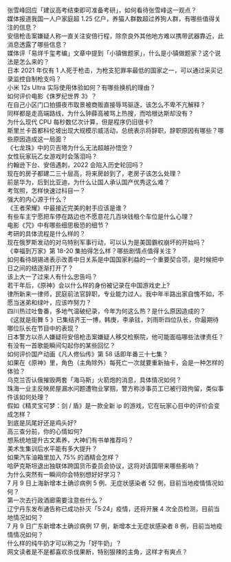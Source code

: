 张雪峰回应「建议高考结束即可准备考研」，如何看待张雪峰这一观点？  
媒体报道我国一人户家庭超 1.25 亿户，养猫人群数超过养狗人群，有哪些值得关注的信息？  
安倍枪击案嫌疑人称一直关注安倍行程，除奈良外其他地方难以携带武器靠近，此消息透露了哪些信息？  
媒体评「易烊千玺考编」文章中提到「小镇做题家」，什么是小镇做题家？这个说法是怎么来的？  
日本 2021 年仅有 1 人死于枪击，为枪支犯罪率最低的国家之一，可以通过采买记录监控自制枪支吗？  
小米 12s Ultra 实际使用体验如何？有哪些换机的理由？  
如何评价电影《侏罗纪世界 3》？  
在自己小区门口拍摄夜市取景被商贩直接辱骂驱逐，该怎么不卑不亢解释？  
同样都是走高端路线，为什么钟薛高被骂上热搜，而哈根达斯却没有？  
为什么现代 CPU 每秒数亿次计算，但是程序仍旧很卡?  
斯里兰卡首都科伦坡出现大规模示威活动，总统表示将辞职，辞职原因有哪些？哪些原因造成这一局面？  
《七龙珠》中的贝吉塔为什么无法超越孙悟空？  
女性玩家玩乙女游戏时会落泪吗？  
约翰逊下台、安倍遇刺，2022 会陷入历史轮回吗？  
现在的房子都建二三十层高，将来房龄到了，老房子该怎么处理？  
前是华为，后到比亚迪，为什么让国人承认国产优秀这么难？  
考驾照，怎样快速过科目一？  
强大的内心源于什么？  
《王者荣耀》中最接近完美的射手应该是谁？  
有些车主宁愿把车停在路边也不愿意花几百块钱租个车位是什么心理？  
电影《咒》中有哪些细思极恐的细节？  
考研的具体流程是什么样的？  
现在俄罗斯发动的对乌特别军事行动，可以认为是美国霸权崩坏的开始吗？  
《幸福到万家》第 18-20 集拍得怎么样？哪些剧情点值得关注？  
如何看待胡锡进表示改善中日关系是中国国家利益的一个重要契合项，是时候把中日之间的结逐渐打开了？  
该上大一了过来人有什么忠告吗？  
若干年后，《原神》会以什么样的身份被记录在中国游戏史上?  
律所新来一律师，民庭前法官辞职，专业能力过人。我中年半路出家自愧不如，不愿当迷弟和绿叶，应该咋努力？  
四川热过吐鲁番，多地气温破纪录，今年为何这么热？是什么原因造成的？  
《这就是街舞 5 》已集结齐王一博，韩庚，李承铉，刘雨昕四位队长，你最期待哪位队长在节目中的表现？  
日本警方以杀人嫌疑将安倍枪击案嫌疑人移交检察院，他可能面临哪些法律责任？  
有没有一首歌能瞬间勾起你的某些回忆？  
如何评价国产动画《凡人修仙传》第 58 话即年番三十七集？  
如果在《原神》里，角色（主角除外）每死亡一次就要重新抽卡，会是一种怎样的体验？  
乌克兰否认俄摧毁两套「海马斯」火箭炮的消息，具体情况如何？  
珠海一业主反映房屋漏水问题遭物业掌掴，警方称涉事员工已被行政拘留，类似事件该如何处理？  
假如《精灵宝可梦：剑 / 盾》是一款全新 ip 的游戏，它在玩家心目中的评价会变成怎样？  
到底是凤尾好还是鸡头好?  
高三查分前，你的心情如何?  
想系统地提升古文素养，大神们有书单推荐吗？  
美术生集训后水平能有多大提升？  
如果汽车油箱里加入 75% 的酒精会怎样？  
哈萨克斯坦退出独联体跨国货币委员会协议，这将对该国带来哪些影响？  
为什么突然有一瞬间你会特别想好好学习？  
7 月 9 日上海新增本土确诊病例 5 例、无症状感染者 52 例，目前当地疫情情况如何？  
第一次去行政酒廊需要注意些什么？  
辽宁丹东发布通告称已成功扑灭「5·24」疫情，还将开展 4 次全员检测，目前当地情况如何？  
7 月 9 日广东新增本土确诊病例 17 例，新增本土无症状感染者 8 例，目前当地疫情情况如何？  
什么样的纯牛奶才可以称之为「好牛奶」？  
网文读者是不是都喜欢杀伐果断，特别狠辣的主角，这样才有爽点？  
